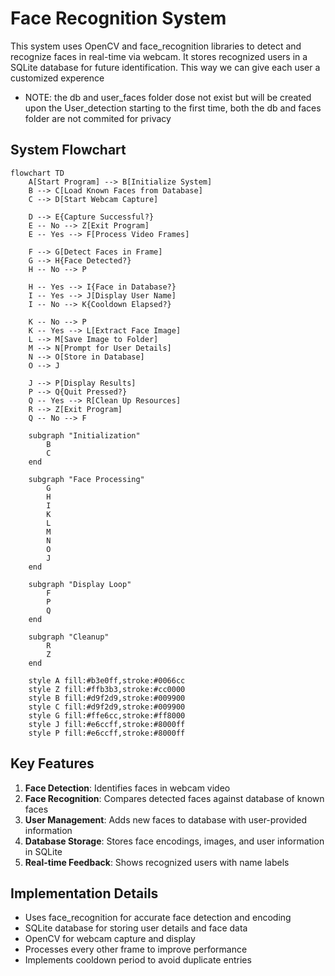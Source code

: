 # Face Recognition System

This system uses OpenCV and face_recognition libraries to detect and recognize faces in real-time via webcam. It stores recognized users in a SQLite database for future identification. This way we can give each user a customized experence

- NOTE: the db and user_faces folder dose not exist but will be created upon the User_detection starting to the first time, both the db and faces folder are not commited for privacy

## System Flowchart

```mermaid
flowchart TD
    A[Start Program] --> B[Initialize System]
    B --> C[Load Known Faces from Database]
    C --> D[Start Webcam Capture]
    
    D --> E{Capture Successful?}
    E -- No --> Z[Exit Program]
    E -- Yes --> F[Process Video Frames]
    
    F --> G[Detect Faces in Frame]
    G --> H{Face Detected?}
    H -- No --> P
    
    H -- Yes --> I{Face in Database?}
    I -- Yes --> J[Display User Name]
    I -- No --> K{Cooldown Elapsed?}
    
    K -- No --> P
    K -- Yes --> L[Extract Face Image]
    L --> M[Save Image to Folder]
    M --> N[Prompt for User Details]
    N --> O[Store in Database]
    O --> J
    
    J --> P[Display Results]
    P --> Q{Quit Pressed?}
    Q -- Yes --> R[Clean Up Resources]
    R --> Z[Exit Program]
    Q -- No --> F
    
    subgraph "Initialization"
        B
        C
    end
    
    subgraph "Face Processing"
        G
        H
        I
        K
        L
        M
        N
        O
        J
    end
    
    subgraph "Display Loop"
        F
        P
        Q
    end
    
    subgraph "Cleanup"
        R
        Z
    end
    
    style A fill:#b3e0ff,stroke:#0066cc
    style Z fill:#ffb3b3,stroke:#cc0000
    style B fill:#d9f2d9,stroke:#009900
    style C fill:#d9f2d9,stroke:#009900
    style G fill:#ffe6cc,stroke:#ff8000
    style J fill:#e6ccff,stroke:#8000ff
    style P fill:#e6ccff,stroke:#8000ff
```

## Key Features

1. **Face Detection**: Identifies faces in webcam video
2. **Face Recognition**: Compares detected faces against database of known faces
3. **User Management**: Adds new faces to database with user-provided information
4. **Database Storage**: Stores face encodings, images, and user information in SQLite
5. **Real-time Feedback**: Shows recognized users with name labels

## Implementation Details

- Uses face_recognition for accurate face detection and encoding
- SQLite database for storing user details and face data
- OpenCV for webcam capture and display
- Processes every other frame to improve performance
- Implements cooldown period to avoid duplicate entries
